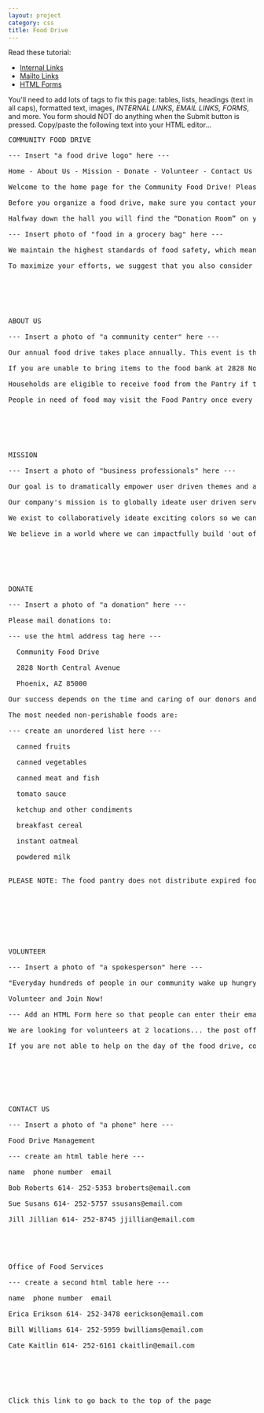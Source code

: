 ```yaml
---
layout: project
category: css
title: Food Drive
---
```


Read these tutorial:
  - [Internal Links](https://www.yourhtmlsource.com/text/internallinks.html)
  - [Mailto Links](https://www.w3docs.com/snippets/html/how-to-create-mailto-links.html)
  - [HTML Forms](https://www.w3schools.com/html/html_forms.asp)

You'll need to add lots of tags to fix this page: tables, lists, headings (text in all caps), formatted text, images, *INTERNAL LINKS, EMAIL LINKS, FORMS*, and more. You form should NOT do anything when the Submit button is pressed. Copy/paste the following text into your HTML editor...


<pre>
COMMUNITY FOOD DRIVE

--- Insert "a food drive logo" here ---

Home - About Us - Mission - Donate - Volunteer - Contact Us

Welcome to the home page for the Community Food Drive! Please Help! Our food banks are excited to have you join the fight against hunger in your community. Keep these things in mind in order to have the greatest impact. Our food pantry has one large shelf of food ready for distribution to needy individuals and families. Perishable items are kept in a large refrigerator and meat is kept in a large freezer. When visiting the pantry, patrons may select needed food items from what is available. Even though much food is donated or received from government surplus, the food pantry still purchases approximately 50% of what is distributed each day.

Before you organize a food drive, make sure you contact your local food bank. The food bank will give you advice. Lorem Ipsum is simply dummy text of the printing and typesetting industry. Lorem Ipsum has been the industry's standard dummy text ever since the 1500s, when an unknown printer took a galley of type and scrambled it to make a type specimen book. Lorem ipsum dolor sit amet, consectetur adipiscing elit. Sed consectetur nulla nunc, quis euismod massa tempor in. Lorem Ipsum is simply dummy text of the printing and typesetting industry.

Halfway down the hall you will find the “Donation Room” on your left. Please leave all donations on the table. Also, we request that you please take the time to sign the clipboard indicating your name, address and number of bags/boxes/containers of food that you've donated. After signing the clipboard indicating where donations are from, bags and boxes of donations are left on the table inside the room. Throughout the week volunteers count each item donated. After expiration dates are checked, everything is sorted by category to make it easier when stocking the shelves in the food pantry.

--- Insert photo of "food in a grocery bag" here ---

We maintain the highest standards of food safety, which means that not every product is suitable for donation. It requires time and effort for the food bank to sort and inspect all donated items to ensure that they are safe. Lorem ipsum dolor sit amet, consectetur adipiscing elit. Sed consectetur nulla nunc, quis euismod massa tempor in.

To maximize your efforts, we suggest that you also consider a “virtual” food drive to help support your local food bank. Lorem Ipsum is simply dummy text of the printing and typesetting industry. Lorem Ipsum has been the industry's standard dummy text ever since the 1500s, when an unknown printer took a galley of type and scrambled it to make a type specimen book. Lorem ipsum dolor sit amet, consectetur adipiscing elit. Sed consectetur nulla nunc, quis euismod massa tempor in. Lorem Ipsum is simply dummy text of the printing and typesetting industry.






ABOUT US

--- Insert a photo of "a community center" here ---

Our annual food drive takes place annually. This event is the largest one-day food drive in the metropolitan area and has helped feed those in need since 1991. We strive to provide the most nutritious food for individuals and families in our community. If you are unable to bring items to the food bank at 2828 North Central Avenue, please consider giving a cash donation. For every dollar that you donate, our food bank can buy $12 worth of food using wholesale discounts.

If you are unable to bring items to the food bank at 2828 North Central Avenue, please consider giving a cash donation. For every dollar that you donate, our food bank can buy $12 worth of food using wholesale discounts. Lorem Ipsum is simply dummy text of the printing and typesetting industry. Lorem Ipsum has been the industry's standard dummy text ever since the 1500s, when an unknown printer took a galley of type and scrambled it to make a type specimen book. It has survived not only five centuries, but also the leap into electronic typesetting, remaining essentially unchanged. It was popularised in the 1960s with the release of Letraset sheets containing Lorem Ipsum passages, and more recently with desktop publishing software like Aldus PageMaker including versions of Lorem Ipsum.

Households are eligible to receive food from the Pantry if the total gross income for the household does not exceed 185% of the federal poverty level. A household can be a single person or a group of persons (related or not) who live as one economic group.  Assets are not included in the gross household income. Eligibility is based on current income status and self-declared eligibility. Households are not required to show proof of income.

People in need of food may visit the Food Pantry once every 30 days to receive food up to a maximum of 12 times per year. Emergency exceptions may be made.  We do not turn people away who say they have no food. At least a small amount of food is given to them. Low-income families, senior citizens and homeless people are eligible to utilize the Food Pantry.  A minimum length of stay is NOT required to prove residency.






MISSION

--- Insert a photo of "business professionals" here ---

Our goal is to dramatically empower user driven themes and also empower client based paradigms and one-of-a-kind compositions and also exciting compositions. We believe in a world where we can impactfully build 'out of the box' colors and also global services in order to impactfully foster. We believe in a world where we can synergistically actualize human platforms and also empower client based solutions so we will ideate diverse opportunities.

Our company's mission is to globally ideate user driven services in order to globally design experiences. We exist to collaboratively ideate exciting colors so we can administrate diverse users. We strive to constructively promote diverse users and user driven products and integrate creative synergies to allow us to holistically foster.

We exist to collaboratively ideate exciting colors so we can administrate diverse users. We strive to constructively promote diverse users and user driven products and integrate creative synergies to allow us to holistically foster. Lorem ipsum dolor sit amet, consectetur adipiscing elit. Sed consectetur nulla nunc, quis euismod massa tempor in. In hac habitasse platea dictumst. Proin facilisis sollicitudin nisl. Nunc vehicula ligula eget condimentum suscipit. Donec faucibus mi et vestibulum suscipit. Integer aliquam ante eget nunc egestas gravida. Curabitur pellentesque varius ligula ac dictum. Cras aliquet odio ipsum, in tempus elit blandit eu. Donec venenatis faucibus justo, in tempor ante suscipit eu. Phasellus nec lacinia nisl. Proin suscipit gravida pharetra. Duis mattis efficitur suscipit. Sed sagittis rhoncus nisl vel suscipit.

We believe in a world where we can impactfully build 'out of the box' colors and also global services in order to impactfully foster. We believe in a world where we can synergistically actualize human platforms and also empower client based solutions so we will ideate diverse opportunities. Our company's mission is to globally ideate user driven services in order to globally design experiences.






DONATE

--- Insert a photo of "a donation" here ---

Please mail donations to:

--- use the html address tag here ---

  Community Food Drive

  2828 North Central Avenue

  Phoenix, AZ 85000

Our success depends on the time and caring of our donors and volunteers. Please donate non-perishable foods or sign up to volunteer your time. If your family can use it, chances are it's appropriate to donate. With our limited resources, it is best if you deliver food donations directly to the food pantry. It's easy to do. We also gladly accept donations of children’s books for “Kid’s Book Corner”. The pantry has a large bookcase in the waiting room, which is filled with children’s books. Every child may take home one book each time they visit the food pantry.

The most needed non-perishable foods are:

--- create an unordered list here ---

  canned fruits

  canned vegetables

  canned meat and fish

  tomato sauce

  ketchup and other condiments

  breakfast cereal

  instant oatmeal

  powdered milk


PLEASE NOTE: The food pantry does not distribute expired food or food received in compromised packages (dented cans, crushed boxes, damaged bottles or lids, opened packages, etc). As the donated food is hand-sorted by volunteers, it's checked for expiration dates and package integrity.  All food items that are outdated or exposed due to package failure will be considered unfit for human consumption and discarded. Please remember this when collecting and/or donating food so the food donated will be of the highest quality, safe to consume and have a substantial shelf life for distribution purposes.








VOLUNTEER

--- Insert a photo of "a spokesperson" here ---

"Everyday hundreds of people in our community wake up hungry. you can make a difference by helping those in need. Knowing that I am changing people's lives is just one of the many reasons why I volunteer my time with the Community Food Drive. Join us today."

Volunteer and Join Now!

--- Add an HTML Form here so that people can enter their email address  to volunteer for the food drive. You will also have a SUBMIT button that does NOTHING when pressed. ---

We are looking for volunteers at 2 locations... the post office beginning at 11 am and the food pantry beginning between 12:30 and 1 pm. At the post office, volunteers are needed to pack the food into boxes for transport to the pantry. At the pantry, we will need strong bodies to get the large post office carts inside, to the storage room in the basement and then stack the boxes until needed. Please remember do not donate damaged, expired or opened food products. These items need to be thrown away. The collection portion of the food drive is normally complete by 6 pm.

If you are not able to help on the day of the food drive, consider helping us out with the aftermath of such a large food collection. Volunteers work for many, many weeks sorting the food by category and then sorting by expiration date. If you can help in any way possible, please contact Dawn, our volunteer coordinator. Whatever time you can donate would be greatly appreciated! Last year’s silver-anniversary event brought in more than 71 million pounds of non-perishable food that was collected from generous postal patrons and delivered to community food pantries. Overall, NALC was able to provide critically needed goods to local food distribution centers in EVERY state. The tally for last year’s drive was 71million pounds of food collected in more than 10,000 cities and towns in all 50 states plus the District of Columbia, Puerto Rico, Guam and the U.S. Virgin Islands. This figure brought the quarter-century total to more than 1.5 billion pounds.







CONTACT US

--- Insert a photo of "a phone" here ---

Food Drive Management

--- create an html table here ---

name  phone number  email

Bob Roberts 614- 252-5353 broberts@email.com

Sue Susans 614- 252-5757 ssusans@email.com

Jill Jillian 614- 252-8745 jjillian@email.com





Office of Food Services

--- create a second html table here ---

name  phone number  email

Erica Erikson 614- 252-3478 eerickson@email.com

Bill Williams 614- 252-5959 bwilliams@email.com

Cate Kaitlin 614- 252-6161 ckaitlin@email.com






Click this link to go back to the top of the page

</pre>
